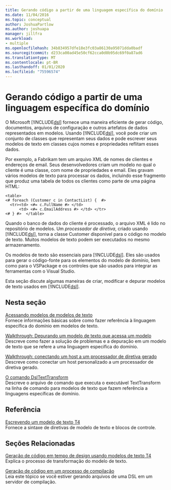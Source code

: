 ```yaml
---
title: Gerando código a partir de uma linguagem específica do domínio
ms.date: 11/04/2016
ms.topic: conceptual
author: JoshuaPartlow
ms.author: joshuapa
manager: jillfra
ms.workload:
- multiple
ms.openlocfilehash: 34b834957dfe18e3fc03a86130a95071dda0badf
ms.sourcegitcommit: d233ca00ad45e50cf62cca0d0b95dc69f0a87ad6
ms.translationtype: MT
ms.contentlocale: pt-BR
ms.lasthandoff: 01/01/2020
ms.locfileid: "75596574"
---
```

# <a name="generating-code-from-a-domain-specific-language"></a>Gerando código a partir de uma linguagem específica do domínio

O Microsoft [!INCLUDE[dsl](../modeling/includes/dsl_md.md)] fornece uma maneira eficiente de gerar código, documentos, arquivos de configuração e outros artefatos de dados representados em modelos. Usando [!INCLUDE[dsl](../modeling/includes/dsl_md.md)], você pode criar um conjunto de classes que representam seus dados e pode escrever seus modelos de texto em classes cujos nomes e propriedades reflitam esses dados.

Por exemplo, a Fabrikam tem um arquivo XML de nomes de clientes e endereços de email. Seus desenvolvedores criam um modelo no qual o cliente é uma classe, com nome de propriedades e email. Eles gravam vários modelos de texto para processar os dados, incluindo esse fragmento que produz uma tabela de todos os clientes como parte de uma página HTML:

```
<table>
<# foreach (Customer c in ContactList) {  #>
  <tr><td> <#= c.FullName #> </td>
      <td> <#= c.EmailAddress #> </td> </tr>
<# } #>  </table>
```

Quando o banco de dados do cliente é processado, o arquivo XML é lido no repositório de modelos. Um *processador de diretiva*, criado usando [!INCLUDE[dsl](../modeling/includes/dsl_md.md)], torna a classe Customer disponível para o código no modelo de texto. Muitos modelos de texto podem ser executados no mesmo armazenamento.

Os modelos de texto são essenciais para [!INCLUDE[dsl](../modeling/includes/dsl_md.md)]. Eles são usados para gerar o código-fonte para os elementos do modelo de domínio, bem como para o VSPackage e os controles que são usados para integrar as ferramentas com o Visual Studio.

Esta seção discute algumas maneiras de criar, modificar e depurar modelos de texto usados em [!INCLUDE[dsl](../modeling/includes/dsl_md.md)].

## <a name="in-this-section"></a>Nesta seção

[Acessando modelos de modelos de texto](../modeling/accessing-models-from-text-templates.md)\
Fornece informações básicas sobre como fazer referência à linguagem específica do domínio em modelos de texto.

[Walkthrough: Depurando um modelo de texto que acessa um modelo](../modeling/walkthrough-debugging-a-text-template-that-accesses-a-model.md)\
Descreve como fazer a solução de problemas e a depuração em um modelo de texto que se refere a uma linguagem específica do domínio.

[Walkthrough: conectando um host a um processador de diretiva gerado](../modeling/walkthrough-connecting-a-host-to-a-generated-directive-processor.md)\
Descreve como conectar um host personalizado a um processador de diretiva gerado.

[O comando DslTextTransform](../modeling/the-dsltexttransform-command.md)\
Descreve o arquivo de comando que executa o executável TextTransform na linha de comando para modelos de texto que fazem referência a linguagens específicas de domínio.

## <a name="reference"></a>Referência

[Escrevendo um modelo de texto T4](../modeling/writing-a-t4-text-template.md)\
Fornece a sintaxe de diretivas de modelo de texto e blocos de controle.

## <a name="related-sections"></a>Seções Relacionadas

[Geração de código em tempo de design usando modelos de texto T4](../modeling/design-time-code-generation-by-using-t4-text-templates.md)\
Explica o processo de transformação do modelo de texto.

[Geração de código em um processo de compilação](../modeling/code-generation-in-a-build-process.md)\
Leia este tópico se você estiver gerando arquivos de uma DSL em um servidor de compilação.
